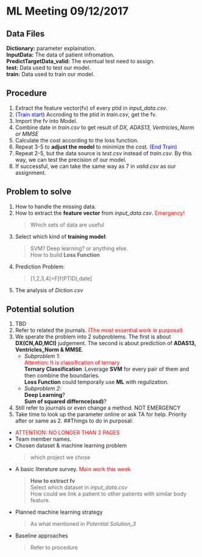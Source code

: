 # ML Meeting 09/12/2017
## Data Files
**Dictionary:** parameter explaination.  
**InputData:** The data of patient infromation.  
**PredictTargetData_valid:** The eventual test need to assign.   
**test:** Data used to test our model.  
**train:** Data used to train our model.
## Procedure
1. Extract the feature vector(fv) of every ptid in *input_data.csv*.
2. <font color=blue>(Train start)</font> Accroding to the ptid in *train.csv*, get the fv.
3. Import the fv into Model.
4. Combine date in *train.csv* to get result of *DX, ADAS13, Ventricles_Norm or MMSE*
5. Calculate the cost according to the loss function.
6. Repeat 3-5 to **adjust the model** to minimize the cost. <font color=blue>(End Train)</font>
7. Repeat 2-5, but the data source is *test.csv* instead of *train.csv*. By this way, we can test the precision of our model.
8. If successful, we can take the same way as 7 in *valid.csv* as our assignment.
## Problem to solve
1. How to handle the missing data.
2. How to extract the **feature vector** from *input_data.csv*.  <font color=red>Emergency!</font>
    > Which sets of data are useful  
    > 
3. Select which kind of **training model**:  
    > SVM? Deep learning? or anything else.  
    > How to build **Loss Function**
4. Prediction Problem:  
    >[1,2,3,4]=F[f(PTID),date]
5. The analysis of *Diction.csv*
## Potential solution
1. TBD
2. Refer to related the journals. <font color=red>(The most essential work in purposal)</font>
3. We sperate the problem into 2 subproblems. The first is about **DX(CN,AD,MCI)** judgement. The second is about prediction of **ADAS13, Ventricles_Norm & MMSE**.
   + _Subproblem 1_:  
       <font color=red>Attention: It is classification of ternary</font>  
       **Ternary Classification** :Leverage **SVM** for every pair of them and then combine the boundaries.  
       **Loss Function** could temporaily use **ML** with regulization.
   + _Subproblem 2_:  
       **Deep Learning**?  
       **Sum of squared differnce(ssd)**?
4. Still refer to journals or even change a method. NOT EMERGENCY
5. Take time to look up the parameter online or ask TA for help. Priority after or same as 2.
##Things to do in purposal:
+ <font color=red>ATTENTION: NO LONGER THAN 2 PAGES</font>
+ Team member names.
+ Chosen dataset & machine learning problem  
    >which project we chose  
+ A basic literature survey. <font color=red>Main work this week</font>  
    >**How to extract fv**  
    >Select which dataset in *input_data.csv*  
    >How could we link a patient to other patients with similar body feature.
+ Planned machine learning strategy
    >As what mentioned in _Potential Solution\_3_
+ Baseline approaches
    >Refer to procedure
